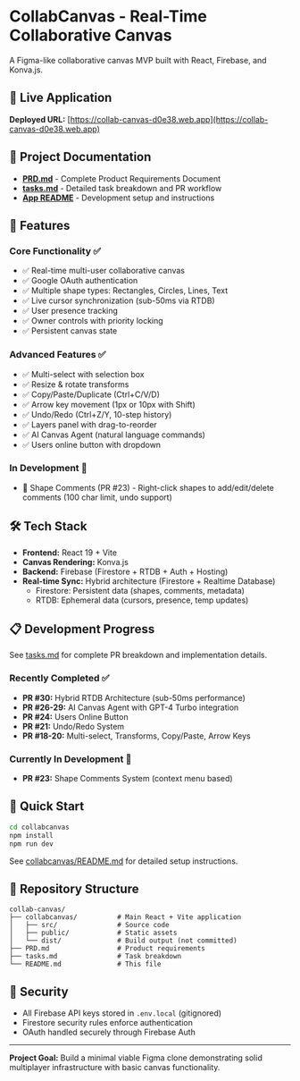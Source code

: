 # CollabCanvas - Real-Time Collaborative Canvas

A Figma-like collaborative canvas MVP built with React, Firebase, and Konva.js.

## 🚀 Live Application

**Deployed URL:** [https://collab-canvas-d0e38.web.app](https://collab-canvas-d0e38.web.app)

## 📖 Project Documentation

- **[PRD.md](./PRD.md)** - Complete Product Requirements Document
- **[tasks.md](./tasks.md)** - Detailed task breakdown and PR workflow
- **[App README](./collabcanvas/README.md)** - Development setup and instructions

## 🎯 Features

### Core Functionality ✅
- ✅ Real-time multi-user collaborative canvas
- ✅ Google OAuth authentication
- ✅ Multiple shape types: Rectangles, Circles, Lines, Text
- ✅ Live cursor synchronization (sub-50ms via RTDB)
- ✅ User presence tracking
- ✅ Owner controls with priority locking
- ✅ Persistent canvas state

### Advanced Features ✅
- ✅ Multi-select with selection box
- ✅ Resize & rotate transforms
- ✅ Copy/Paste/Duplicate (Ctrl+C/V/D)
- ✅ Arrow key movement (1px or 10px with Shift)
- ✅ Undo/Redo (Ctrl+Z/Y, 10-step history)
- ✅ Layers panel with drag-to-reorder
- ✅ AI Canvas Agent (natural language commands)
- ✅ Users online button with dropdown

### In Development 🚧
- 🚧 Shape Comments (PR #23) - Right-click shapes to add/edit/delete comments (100 char limit, undo support)

## 🛠️ Tech Stack

- **Frontend:** React 19 + Vite
- **Canvas Rendering:** Konva.js
- **Backend:** Firebase (Firestore + RTDB + Auth + Hosting)
- **Real-time Sync:** Hybrid architecture (Firestore + Realtime Database)
  - Firestore: Persistent data (shapes, comments, metadata)
  - RTDB: Ephemeral data (cursors, presence, temp updates)

## 📋 Development Progress

See [tasks.md](./tasks.md) for complete PR breakdown and implementation details.

### Recently Completed ✅
- **PR #30:** Hybrid RTDB Architecture (sub-50ms performance)
- **PR #26-29:** AI Canvas Agent with GPT-4 Turbo integration
- **PR #24:** Users Online Button
- **PR #21:** Undo/Redo System
- **PR #18-20:** Multi-select, Transforms, Copy/Paste, Arrow Keys

### Currently In Development 🚧
- **PR #23:** Shape Comments System (context menu based)

## 🏃 Quick Start

```bash
cd collabcanvas
npm install
npm run dev
```

See [collabcanvas/README.md](./collabcanvas/README.md) for detailed setup instructions.

## 📁 Repository Structure

```
collab-canvas/
├── collabcanvas/          # Main React + Vite application
│   ├── src/               # Source code
│   ├── public/            # Static assets
│   └── dist/              # Build output (not committed)
├── PRD.md                 # Product requirements
├── tasks.md               # Task breakdown
└── README.md              # This file
```

## 🔐 Security

- All Firebase API keys stored in `.env.local` (gitignored)
- Firestore security rules enforce authentication
- OAuth handled securely through Firebase Auth

---

**Project Goal:** Build a minimal viable Figma clone demonstrating solid multiplayer infrastructure with basic canvas functionality.

